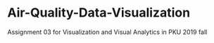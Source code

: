 # Air-Quality-Data-Visualization
Assignment 03 for Visualization and Visual Analytics in PKU 2019 fall
